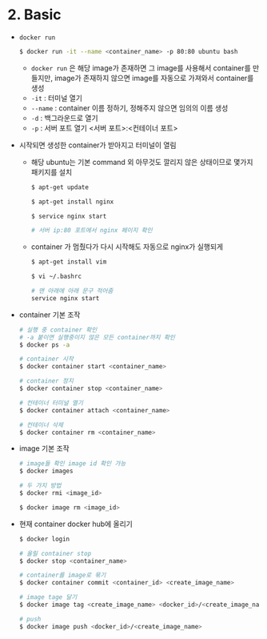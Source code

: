 # 2. Basic

- `docker run`

  ```bash
  $ docker run -it --name <container_name> -p 80:80 ubuntu bash
  ```

  - `docker run` 은 해당 image가 존재하면 그 image를 사용해서 container를 만들지만, image가 존재하지 않으면 image를 자동으로 가져와서 container를 생성
  - `-it` : 터미널 열기
  - `--name` : container 이름 정하기, 정해주지 않으면 임의의 이름 생성
  - `-d` : 백그라운드로 열기
  - `-p` : 서버 포트 열기 <서버 포트>:<컨테이너 포트>

- 시작되면 생성한 container가 받아지고 터미널이 열림

  - 해당 ubuntu는 기본 command 외 아무것도 깔리지 않은 상태이므로 몇가지 패키지를 설치

    ```bash
    $ apt-get update
    
    $ apt-get install nginx
    
    $ service nginx start
    
    # 서버 ip:80 포트에서 nginx 페이지 확인
    ```

  - container 가 멈췄다가 다시 시작해도 자동으로 nginx가 실행되게

    ```bash
    $ apt-get install vim
    
    $ vi ~/.bashrc
    
    # 맨 아래에 아래 문구 적어줌
    service nginx start
    ```

- container 기본 조작

  ```bash
  # 실행 중 container 확인
  # -a 붙이면 실행중이지 않은 모든 container까지 확인
  $ docker ps -a
  
  # container 시작
  $ docker container start <container_name>
  
  # container 정지
  $ docker container stop <container_name>
  
  # 컨테이너 터미널 열기
  $ docker container attach <container_name>
  
  # 컨테이너 삭제
  $ docker container rm <container_name>
  ```

- image 기본 조작

  ```bash
  # image들 확인 image id 확인 가능
  $ docker images
  
  # 두 가지 방법
  $ docker rmi <image_id>
  
  $ docker image rm <image_id>
  ```

- 현재 container docker hub에 올리기

  ```bash
  $ docker login
  
  # 올릴 container stop
  $ docker stop <container_name>
  
  # container를 image로 묶기
  $ docker container commit <container_id> <create_image_name>
  
  # image tage 달기
  $ docker image tag <create_image_name> <docker_id>/<create_image_name>
  
  # push
  $ docker image push <docker_id>/<create_image_name>
  ```

  